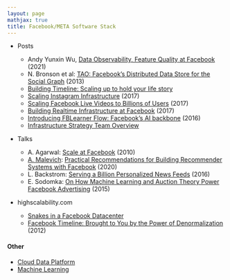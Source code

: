 ```yaml
---
layout: page
mathjax: true
title: Facebook/META Software Stack
---
```

* Posts
  * Andy Yunxin Wu, [Data Observability, Feature Quality at Facebook](https://fb.watch/dZYxdDJSDK/) (2021)
  * N. Bronson et al: [TAO: Facebook’s Distributed Data Store for the Social Graph](https://www.usenix.org/conference/atc13/technical-sessions/presentation/bronsonxs) (2013)
  * [Building Timeline: Scaling up to hold your life story](https://engineering.fb.com/2012/01/05/web/building-timeline-scaling-up-to-hold-your-life-story/)
  * [Scaling Instagram Infrastructure](https://youtu.be/hnpzNAPiC0E) (2017)
  * [Scaling Facebook Live Videos to Billions of Users](https://youtu.be/IO4teCbHvZw) (2017)
  * [Building Realtime Infrastructure at Facebook](https://youtu.be/ODkEWsO5I30) (2017)
  * [Introducing FBLearner Flow: Facebook’s AI backbone](https://engineering.fb.com/2016/05/09/core-data/introducing-fblearner-flow-facebook-s-ai-backbone/) (2016)
  * [Infrastructure Strategy Team Overview](https://www.linkedin.com/in/alexander-kalinin-217134/overlay/1611694541146/single-media-viewer/?type=DOCUMENT&profileId=ACoAAAAE2zMBsFpTS3VV19qXJ-M_jFmu8nd1ql8)

* Talks
  * A. Agarwal: [Scale at Facebook](https://www.infoq.com/presentations/Scale-at-Facebook/) (2010)
  * [A. Malevich](https://openreview.net/profile?id=~Andrey_Malevich1): [Practical Recommendations for Building Recommender Systems with Facebook](https://www.youtube.com/watch?v=RETEn5YLyO4) (2020)
  * L. Backstrom: [Serving a Billion Personalized News Feeds](https://www.youtube.com/watch?v=Xpx5RYNTQvg) (2016)
  * E. Sodomka: [On How Machine Learning and Auction Theory Power Facebook Advertising](https://www.youtube.com/watch?v=94s0yYECeR8) (2015)

* highscalability.com
  * [Snakes in a Facebook Datacenter](http://highscalability.com/blog/2020/9/22/snakes-in-a-facebook-datacenter.html)
  * [Facebook Timeline: Brought to You by the Power of Denormalization](http://highscalability.com/blog/2012/1/23/facebook-timeline-brought-to-you-by-the-power-of-denormaliza.html) (2012)

#### Other
* [Cloud Data Platform](../cloud_data_platform.md)
* [Machine Learning](../machine_learning.md)

